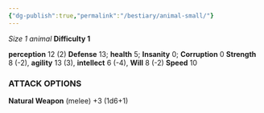 ```yaml
---
{"dg-publish":true,"permalink":"/bestiary/animal-small/"}
---
```


*Size 1 animal*
**Difficulty 1**

**perception** 12 (2)
**Defense** 13; **health** 5; **Insanity** 0; **Corruption** 0
**Strength** 8 (-2), **agility** 13 (3), **intellect** 6 (-4), **Will** 8 (-2)
**Speed** 10
### ATTACK OPTIONS
**Natural Weapon** (melee) +3 (1d6+1)